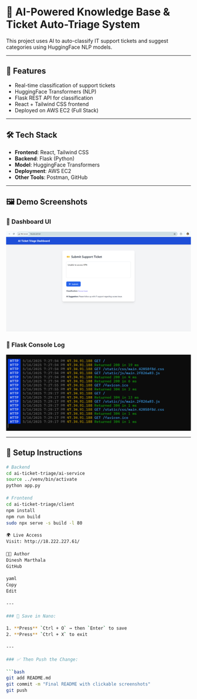 # 🧠 AI-Powered Knowledge Base & Ticket Auto-Triage System

This project uses AI to auto-classify IT support tickets and suggest categories using HuggingFace NLP models.

---

## 🚀 Features

- Real-time classification of support tickets
- HuggingFace Transformers (NLP)
- Flask REST API for classification
- React + Tailwind CSS frontend
- Deployed on AWS EC2 (Full Stack)

---

## 🛠️ Tech Stack

- **Frontend**: React, Tailwind CSS
- **Backend**: Flask (Python)
- **Model**: HuggingFace Transformers
- **Deployment**: AWS EC2
- **Other Tools**: Postman, GitHub

---

## 🖼️ Demo Screenshots

### 🎯 Dashboard UI  
[![Dashboard](screenshots/react%20dashboard%20demo.png)](screenshots/react%20dashboard%20demo.png)

### 🔧 Flask Console Log  
[![Console](screenshots/flask%20console%20post%20request.png)](screenshots/flask%20console%20post%20request.png)

---

## 🔧 Setup Instructions

```bash
# Backend
cd ai-ticket-triage/ai-service
source ../venv/bin/activate
python app.py

# Frontend
cd ai-ticket-triage/client
npm install
npm run build
sudo npx serve -s build -l 80

🌍 Live Access
Visit: http://18.222.227.61/

👨‍💻 Author
Dinesh Marthala
GitHub

yaml
Copy
Edit

---

### 📌 Save in Nano:

1. **Press** `Ctrl + O` → then `Enter` to save  
2. **Press** `Ctrl + X` to exit

---

### ✅ Then Push the Change:

```bash
git add README.md
git commit -m "Final README with clickable screenshots"
git push
